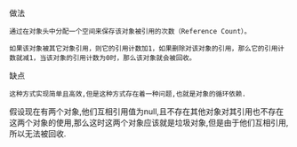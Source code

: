 
做法

    通过在对象头中分配一个空间来保存该对象被引用的次数（Reference Count）。

    如果该对象被其它对象引用，则它的引用计数加1，如果删除对该对象的引用，那么它的引用计数就减1，当该对象的引用计数为0时，那么该对象就会被回收。

缺点

    这种方式实现简单且高效,但是这种方式存在着一种问题,也就是对象的循环依赖.

假设现在有两个对象,他们互相引用值为null,且不存在其他对象对其引用也不存在这两个对象的使用,那么这时这两个对象应该就是垃圾对象,但是由于他们互相引用,所以无法被回收.
